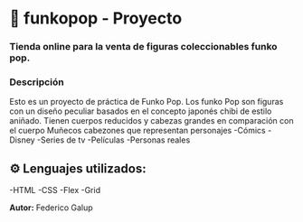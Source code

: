 # 🚀 funkopop - Proyecto
### Tienda online para la venta de figuras coleccionables funko pop.

### Descripción

Esto es un proyecto de práctica de Funko Pop.
Los funko Pop son figuras con un diseño peculiar basados en el concepto japonés chibi de estilo aniñado.
Tienen cuerpos reducidos y cabezas grandes en comparación con el cuerpo
Muñecos cabezones que representan personajes
-Cómics
-Disney
-Series de tv
-Películas
-Personas reales

## ⚙️ Lenguajes utilizados:
-HTML
-CSS
  -Flex
  -Grid

__Autor:__ Federico Galup
